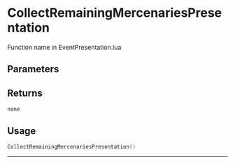 # CollectRemainingMercenariesPresentation

Function name in EventPresentation.lua

## Parameters

## Returns

`none`

## Usage

```lua
CollectRemainingMercenariesPresentation()
```

---
